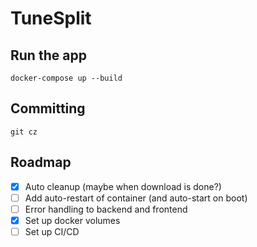# TuneSplit

## Run the app
`docker-compose up --build`

## Committing
`git cz`

## Roadmap
- [x] Auto cleanup (maybe when download is done?)
- [ ] Add auto-restart of container (and auto-start on boot)
- [ ] Error handling to backend and frontend
- [x] Set up docker volumes
- [ ] Set up CI/CD